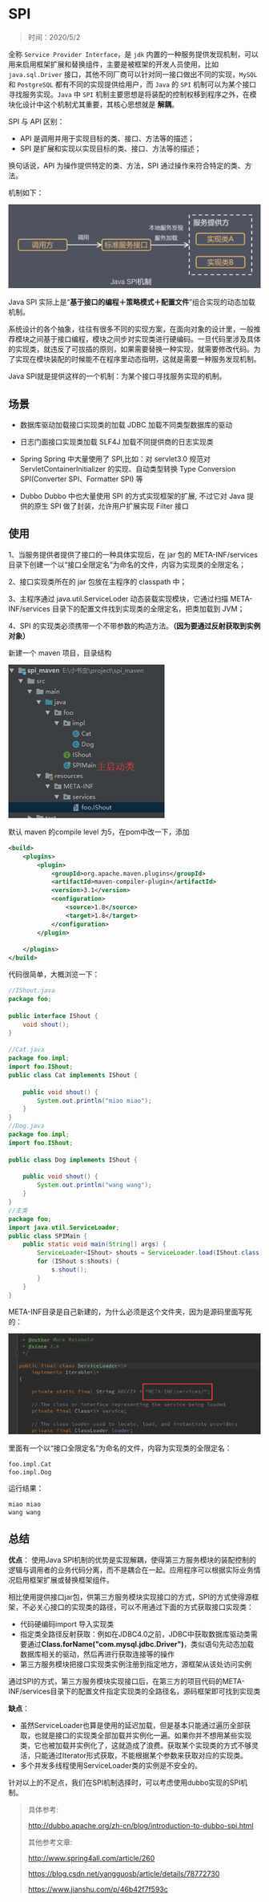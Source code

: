 # SPI

> 时间：2020/5/2



全称 `Service Provider Interface`，是 `jdk` 内置的一种服务提供发现机制，可以用来启用框架扩展和替换组件，主要是被框架的开发人员使用，比如 `java.sql.Driver` 接口，其他不同厂商可以针对同一接口做出不同的实现，`MySQL` 和 `PostgreSQL` 都有不同的实现提供给用户，而 `Java` 的 `SPI` 机制可以为某个接口寻找服务实现。`Java` 中 `SPI` 机制主要思想是将装配的控制权移到程序之外，在模块化设计中这个机制尤其重要，其核心思想就是 **解耦**。

SPI 与 API 区别：

- API 是调用并用于实现目标的类、接口、方法等的描述；
- SPI 是扩展和实现以实现目标的类、接口、方法等的描述；

换句话说，API 为操作提供特定的类、方法，SPI 通过操作来符合特定的类、方法。

机制如下：

![SPI.png](../myimage/SPI.png)

Java SPI 实际上是“**基于接口的编程＋策略模式＋配置文件**”组合实现的动态加载机制。

系统设计的各个抽象，往往有很多不同的实现方案，在面向对象的设计里，一般推荐模块之间基于接口编程，模块之间步对实现类进行硬编码。一旦代码里涉及具体的实现类，就违反了可拔插的原则，如果需要替换一种实现，就需要修改代码。为了实现在模块装配的时候能不在程序里动态指明，这就是需要一种服务发现机制。

Java SPI就是提供这样的一个机制：为某个接口寻找服务实现的机制。

## 场景

- 数据库驱动加载接口实现类的加载
   JDBC 加载不同类型数据库的驱动

- 日志门面接口实现类加载
   SLF4J 加载不同提供商的日志实现类

- Spring
   Spring 中大量使用了 SPI,比如：对 servlet3.0 规范对 ServletContainerInitializer 的实现、自动类型转换 Type Conversion SPI(Converter SPI、Formatter SPI) 等 
- Dubbo
   Dubbo 中也大量使用 SPI 的方式实现框架的扩展, 不过它对 Java 提供的原生 SPI 做了封装，允许用户扩展实现 Filter 接口

## 使用

1、当服务提供者提供了接口的一种具体实现后，在 jar 包的 META-INF/services 目录下创建一个以“接口全限定名”为命名的文件，内容为实现类的全限定名；

2、接口实现类所在的 jar 包放在主程序的 classpath 中；

3、主程序通过 java.util.ServiceLoder 动态装载实现模块，它通过扫描 META-INF/services 目录下的配置文件找到实现类的全限定名，把类加载到 JVM；

4、SPI 的实现类必须携带一个不带参数的构造方法。**（因为要通过反射获取到实例对象）**

新建一个 maven 项目，目录结构

![SPI_ex1.png](../myimage/SPI_ex1.png)

默认 maven 的compile level 为5，在pom中改一下，添加

```xml
<build>
    <plugins>
        <plugin>
            <groupId>org.apache.maven.plugins</groupId>
            <artifactId>maven-compiler-plugin</artifactId>
            <version>3.1</version>
            <configuration>
                <source>1.8</source>
                <target>1.8</target>
            </configuration>
        </plugin>

    </plugins>
</build>
```



代码很简单，大概浏览一下：

```java
//IShout.java
package foo;

public interface IShout {
    void shout();
}

//Cat.java
package foo.impl;
import foo.IShout;
public class Cat implements IShout {

    public void shout() {
        System.out.println("miao miao");
    }
}
//Dog.java
package foo.impl;
import foo.IShout;

public class Dog implements IShout {

    public void shout() {
        System.out.println("wang wang");
    }
}
//主类
package foo;
import java.util.ServiceLoader;
public class SPIMain {
    public static void main(String[] args) {
        ServiceLoader<IShout> shouts = ServiceLoader.load(IShout.class);
        for (IShout s:shouts) {
            s.shout();
        }
    }
}
```

META-INF目录是自己新建的，为什么必须是这个文件夹，因为是源码里面写死的：

![SERVICE_LOADER_SPI.png](../myimage/SERVICE_LOADER_SPI.png)

里面有一个以“接口全限定名”为命名的文件，内容为实现类的全限定名：

```
foo.impl.Cat
foo.impl.Dog
```

运行结果：

```
miao miao
wang wang
```

## 总结

**优点**：
 使用Java SPI机制的优势是实现解耦，使得第三方服务模块的装配控制的逻辑与调用者的业务代码分离，而不是耦合在一起。应用程序可以根据实际业务情况启用框架扩展或替换框架组件。

相比使用提供接口jar包，供第三方服务模块实现接口的方式，SPI的方式使得源框架，不必关心接口的实现类的路径，可以不用通过下面的方式获取接口实现类：

- 代码硬编码import 导入实现类
- 指定类全路径反射获取：例如在JDBC4.0之前，JDBC中获取数据库驱动类需要通过**Class.forName("com.mysql.jdbc.Driver")**，类似语句先动态加载数据库相关的驱动，然后再进行获取连接等的操作
- 第三方服务模块把接口实现类实例注册到指定地方，源框架从该处访问实例

通过SPI的方式，第三方服务模块实现接口后，在第三方的项目代码的META-INF/services目录下的配置文件指定实现类的全路径名，源码框架即可找到实现类

**缺点**：

- 虽然ServiceLoader也算是使用的延迟加载，但是基本只能通过遍历全部获取，也就是接口的实现类全部加载并实例化一遍。如果你并不想用某些实现类，它也被加载并实例化了，这就造成了浪费。获取某个实现类的方式不够灵活，只能通过Iterator形式获取，不能根据某个参数来获取对应的实现类。
- 多个并发多线程使用ServiceLoader类的实例是不安全的。

针对以上的不足点，我们在SPI机制选择时，可以考虑使用dubbo实现的SPI机制。

> 具体参考: 
>
> http://dubbo.apache.org/zh-cn/blog/introduction-to-dubbo-spi.html
>
> 其他参考文章: 
>
> http://www.spring4all.com/article/260
>
> https://blog.csdn.net/yangguosb/article/details/78772730
>
> https://www.jianshu.com/p/46b42f7f593c







